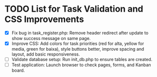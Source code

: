 # TODO List for Task Validation and CSS Improvements

- [x] Fix bug in task_register.php: Remove header redirect after update to show success message on same page.
- [x] Improve CSS: Add colors for task priorities (red for alta, yellow for media, green for baixa), style buttons better, improve spacing and layout, add basic responsiveness.
- [ ] Validate database setup: Run init_db.php to ensure tables are created.
- [ ] Test application: Launch browser to check pages, forms, and Kanban board.
